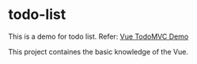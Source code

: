 # todo-list
This is a demo for todo list.
Refer: [Vue TodoMVC Demo](https://cn.vuejs.org/v2/examples/todomvc.html)

This project containes the basic knowledge of the Vue.